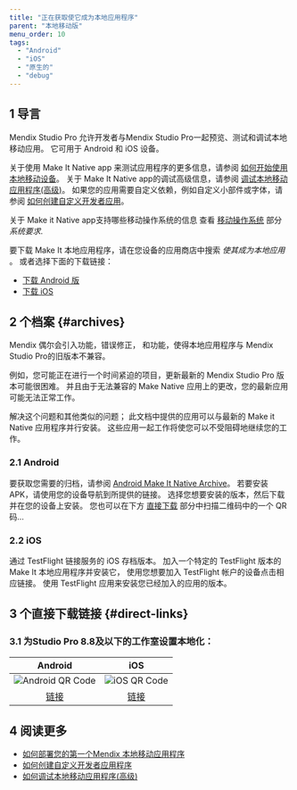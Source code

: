 ```yaml
---
title: "正在获取使它成为本地应用程序"
parent: "本地移动版"
menu_order: 10
tags:
  - "Android"
  - "iOS"
  - "原生的"
  - "debug"
---
```


## 1 导言

Mendix Studio Pro 允许开发者与Mendix Studio Pro一起预览、测试和调试本地移动应用。 它可用于 Android 和 iOS 设备。

关于使用 Make It Native app 来测试应用程序的更多信息，请参阅 [如何开始使用本地移动设备](/howto8/mobile/getting-started-with-native-mobile)。 关于 Make It Native app的调试高级信息，请参阅 [调试本地移动应用程序(高级)](/howto8/mobile/native-debug)。 如果您的应用需要自定义依赖，例如自定义小部件或字体，请参阅 [如何创建自定义开发者应用](/howto8/mobile/how-to-devapps)。

关于 Make it Native app支持哪些移动操作系统的信息 查看 [移动操作系统](system-requirements#mobileos) 部分 *系统要求*.

要下载 Make It 本地应用程序，请在您设备的应用商店中搜索 *使其成为本地应用* 。 或者选择下面的下载链接：

* [下载 Android 版](https://play.google.com/store/apps/details?id=com.mendix.developerapp)
* [下载 iOS](https://apps.apple.com/app/make-it-native/id1334081181)

## 2 个档案 {#archives}

Mendix 偶尔会引入功能，错误修正， 和功能，使得本地应用程序与 Mendix Studio Pro的旧版本不兼容。

例如，您可能正在进行一个时间紧迫的项目，更新最新的 Mendix Studio Pro 版本可能很困难。 并且由于无法兼容的 Make Native 应用上的更改，您的最新应用可能无法正常工作。

解决这个问题和其他类似的问题； 此文档中提供的应用可以与最新的 Make it Native 应用程序并行安装。 这些应用一起工作将使您可以不受阻碍地继续您的工作。

### 2.1 Android

要获取您需要的归档，请参阅 [Android Make It Native Archive](https://www.dropbox.com/sh/37s3d4gumhej6j3/AAAdXd97G3s8W0sUE1TQyYW9a?dl=0)。 若要安装 APK，请使用您的设备导航到所提供的链接。 选择您想要安装的版本，然后下载并在您的设备上安装。 您也可以在下方 [直接下载](#direct-links) 部分中扫描二维码中的一个 QR 码...

### 2.2 iOS

通过 TestFlight 链接服务的 iOS 存档版本。 加入一个特定的 TestFlight 版本的 Make It 本地应用程序并安装它， 使用您想要加入 TestFlight 帐户的设备点击相应链接。 使用 TestFlight 应用来安装您已经加入的应用的版本。

## 3 个直接下载链接 {#direct-links}

### 3.1 为Studio Pro 8.8及以下的工作室设置本地化：

|                                  Android                                  |                                iOS                                |
|:-------------------------------------------------------------------------:|:-----------------------------------------------------------------:|
| ![Android QR Code](attachments/make-it-native-archive/qr-android-8.8.png) | ![iOS QR Code](attachments/make-it-native-archive/qr-ios-8.8.png) |
|    [链接](https://www.dropbox.com/s/z0255q1gcxpvlwl/MiN%208.8.apk?dl=0)     |         [链接](https://testflight.apple.com/join/ra3QR6iG)          |

## 4 阅读更多

* [如何部署您的第一个Mendix 本地移动应用程序](/howto8/mobile/deploying-native-app)
* [如何创建自定义开发者应用程序](/howto8/mobile/how-to-devapps)
* [如何调试本地移动应用程序(高级)](/howto8/mobile/native-debug)
